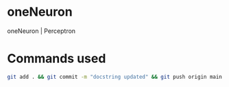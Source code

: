 # oneNeuron
oneNeuron | Perceptron

# Commands used

```bash
git add . && git commit -m "docstring updated" && git push origin main
```
